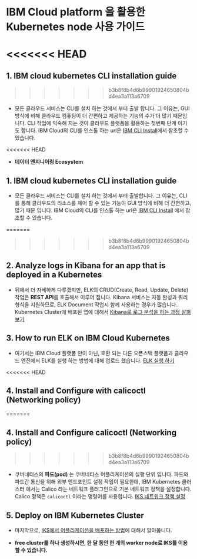 # IBM Cloud platform 을 활용한 Kubernetes node 사용 가이드 
<<<<<<< HEAD
=======
## 1. IBM cloud kubernetes CLI installation guide
>>>>>>> b3b8f8b4d6b99901924650804bd4ea3a113a6709

- 모든 클라우드 서비스는 CLI를 설치 하는 것에서 부터 출발 합니다. 그 이유는, GUI 방식에 비해 클라우드 컴퓨팅이 더 간편하고 제공하는 기능의 수가 더 많기 때문입니다. CLI 작업에 익숙해 지는 것이 클라우드 플랫폼을 활용하는 첫번째 단계 이기도 합니다. IBM Cloud의 CLI를 인스톨 하는 url은 [IBM CLI Install](https://cloud.ibm.com/docs/containers?topic=containers-cs_cli_install)에서 참조할 수 있습니다.

<<<<<<< HEAD
- **데이터 엔지니어링 Ecosystem**

## 1. IBM cloud kubernetes CLI installation guide

- 모든 클라우드 서비스는 CLI를 설치 하는 것에서 부터 출발합니다. 그 이유는, CLI를 통해 클라우드의 리소스를 제어 할 수 있는 기능이 GUI 방식에 비해 더 간편하고, 많기 때문 입니다. IBM Cloud의 CLI를 인스톨 하는 url은 [IBM CLI Install](https://cloud.ibm.com/docs/containers?topic=containers-cs_cli_install) 에서 참조할 수 있습니다.

=======
>>>>>>> b3b8f8b4d6b99901924650804bd4ea3a113a6709
## 2. Analyze logs in Kibana for an app that is deployed in a Kubernetes

- 뒤에서 더 자세하게 다루겠지만, ELK의 CRUD(Create, Read, Update, Delete)작업은 **REST API**를 호출해서 이루어 집니다. Kibana 서비스는 자동 완성과 쿼리 형식을 지원하므로, ELK Document 작업시 함께 사용하는 경우가 많습니다. Kubernetes Cluster에 배포된 앱에 대해서 [Kibana로 로그 분석을 하는 과정 살펴보기](https://cloud.ibm.com/docs/services/CloudLogAnalysis?topic=cloudloganalysis-container_logs&_ga=2.119110990.675818140.1567592592-1867362325.1567592592&cm_mc_uid=80779148459215667943334&cm_mc_sid_50200000=92217161567659999051&cm_mc_sid_52640000=28871961567660367421
)

## 3. How to run ELK on IBM Cloud Kubernetes

- 여기서는 IBM Cloud 플랫폼 만이 아닌, 호환 되는 다른 오픈스택 플랫폼과 클라우드 엔진에서 ELK를 실행 하는 방법에 대해 업로드 했습니다.
[ELK 실행 하기](https://portworx.com/run-ha-elasticsearch-elk-ibm-cloud-kubernetes-service/)

<<<<<<< HEAD
## 4. Install and Configure with calicoctl (Networking policy)
=======
## 4. Install and Configure calicoctl (Networking policy)
>>>>>>> b3b8f8b4d6b99901924650804bd4ea3a113a6709

- 쿠버네티스의 **파드(pod)** 는 쿠버네티스 어플리케이션의 실행 단위 입니다. 파드와 파드간 통신을 위해 외부 엔드포인트 설정 작업이 필요한데, IBM Kubernetes 클러스터 에서는 Calico 라는 네트워크 플러그인으로 기본 네트워크 정책을 설정합니다. Calico 정책은 ``calicoctl`` 이라는 명령어를 사용합니다.
[IKS 네트워크 정책 설정](https://cloud.ibm.com/docs/containers?topic=containers-network_policies#cli_install)

## 5. Deploy on IBM Kubernetes Cluster

- 마지막으로, [IKS에서 어플리케이션을 배포하는 방법](https://github.com/IBM-Cloud/get-started-node/blob/master/README-kubernetes.md)에 대해서 알아봅니다.

- **free cluster를 하나 생성하시면, 한 달 동안 한 개의 worker node로 IKS를 이용할 수 있습니다.**
